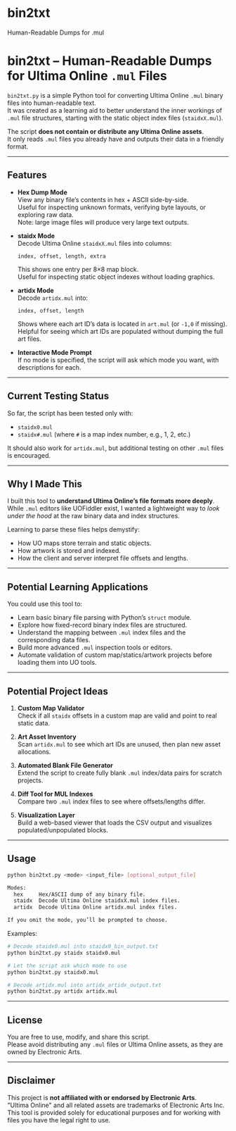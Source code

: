 # bin2txt
Human-Readable Dumps for .mul 

# bin2txt – Human-Readable Dumps for Ultima Online `.mul` Files

`bin2txt.py` is a simple Python tool for converting Ultima Online `.mul` binary files into human-readable text.  
It was created as a learning aid to better understand the inner workings of `.mul` file structures, starting with the static object index files (`staidxX.mul`).

The script **does not contain or distribute any Ultima Online assets**.  
It only reads `.mul` files you already have and outputs their data in a friendly format.

---

## Features

- **Hex Dump Mode**  
  View any binary file’s contents in hex + ASCII side-by-side.  
  Useful for inspecting unknown formats, verifying byte layouts, or exploring raw data.  
  Note: large image files will produce very large text outputs.

- **staidx Mode**  
  Decode Ultima Online `staidxX.mul` files into columns:  
  ```
  index, offset, length, extra
  ```  
  This shows one entry per 8×8 map block.  
  Useful for inspecting static object indexes without loading graphics.

- **artidx Mode**  
  Decode `artidx.mul` into:  
  ```
  index, offset, length
  ```  
  Shows where each art ID’s data is located in `art.mul` (or `-1,0` if missing).  
  Helpful for seeing which art IDs are populated without dumping the full art files.

- **Interactive Mode Prompt**  
  If no mode is specified, the script will ask which mode you want, with descriptions for each.

---

## Current Testing Status

So far, the script has been tested only with:
- `staidx0.mul`
- `staidx#.mul` (where `#` is a map index number, e.g., 1, 2, etc.)

It should also work for `artidx.mul`, but additional testing on other `.mul` files is encouraged.

---

## Why I Made This

I built this tool to **understand Ultima Online’s file formats more deeply**.  
While `.mul` editors like UOFiddler exist, I wanted a lightweight way to *look under the hood* at the raw binary data and index structures.

Learning to parse these files helps demystify:
- How UO maps store terrain and static objects.
- How artwork is stored and indexed.
- How the client and server interpret file offsets and lengths.

---

## Potential Learning Applications

You could use this tool to:
- Learn basic binary file parsing with Python’s `struct` module.
- Explore how fixed-record binary index files are structured.
- Understand the mapping between `.mul` index files and the corresponding data files.
- Build more advanced `.mul` inspection tools or editors.
- Automate validation of custom map/statics/artwork projects before loading them into UO tools.

---

## Potential Project Ideas

1. **Custom Map Validator**  
   Check if all `staidx` offsets in a custom map are valid and point to real static data.

2. **Art Asset Inventory**  
   Scan `artidx.mul` to see which art IDs are unused, then plan new asset allocations.

3. **Automated Blank File Generator**  
   Extend the script to create fully blank `.mul` index/data pairs for scratch projects.

4. **Diff Tool for MUL Indexes**  
   Compare two `.mul` index files to see where offsets/lengths differ.

5. **Visualization Layer**  
   Build a web-based viewer that loads the CSV output and visualizes populated/unpopulated blocks.

---

## Usage

```bash
python bin2txt.py <mode> <input_file> [optional_output_file]

Modes:
  hex     Hex/ASCII dump of any binary file.
  staidx  Decode Ultima Online staidxX.mul index files.
  artidx  Decode Ultima Online artidx.mul index files.

If you omit the mode, you’ll be prompted to choose.
```

Examples:
```bash
# Decode staidx0.mul into staidx0_bin_output.txt
python bin2txt.py staidx staidx0.mul

# Let the script ask which mode to use
python bin2txt.py staidx0.mul

# Decode artidx.mul into artidx_artidx_output.txt
python bin2txt.py artidx artidx.mul
```

---

## License

You are free to use, modify, and share this script.  
Please avoid distributing any `.mul` files or Ultima Online assets, as they are owned by Electronic Arts.

---

## Disclaimer

This project is **not affiliated with or endorsed by Electronic Arts**.  
"Ultima Online" and all related assets are trademarks of Electronic Arts Inc.  
This tool is provided solely for educational purposes and for working with files you have the legal right to use.
